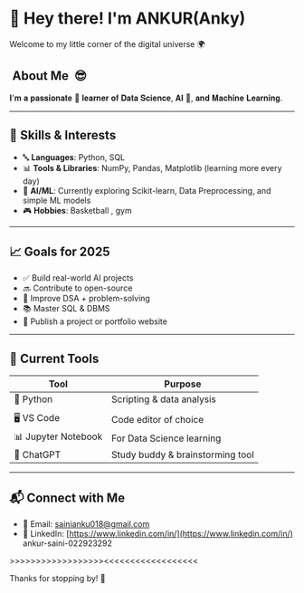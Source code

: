 # 👋 Hey there! I'm ANKUR(Anky)

Welcome to my little corner of the digital universe 🌍

##  About Me  😎

𝐈'𝐦 𝐚 𝐩𝐚𝐬𝐬𝐢𝐨𝐧𝐚𝐭𝐞 🎯 𝐥𝐞𝐚𝐫𝐧𝐞𝐫 𝐨𝐟 𝐃𝐚𝐭𝐚 𝐒𝐜𝐢𝐞𝐧𝐜𝐞, 𝐀𝐈 🤖, 𝐚𝐧𝐝 𝐌𝐚𝐜𝐡𝐢𝐧𝐞 𝐋𝐞𝐚𝐫𝐧𝐢𝐧𝐠.

---

## 🧠 Skills & Interests

* 🔤 **Languages**: Python, SQL 
* 📊 **Tools & Libraries**: NumPy, Pandas, Matplotlib (learning more every day)
* 🧠 **AI/ML**: Currently exploring Scikit-learn, Data Preprocessing, and simple ML models
* 🎮 **Hobbies**: Basketball , gym 

---

## 📈 Goals for 2025

* ✅ Build real-world AI projects
* 🔜 Contribute to open-source
* 🔧 Improve DSA + problem-solving
* 📚 Master SQL & DBMS
* 🚀 Publish a project or portfolio website

---

## 🧰 Current Tools

| Tool                | Purpose                          |
| ------------------- | -------------------------------- |
| 🐍 Python           | Scripting & data analysis        |
|                     |                                  |
| 🖥️ VS Code         | Code editor of choice            |
| 📊 Jupyter Notebook | For Data Science learning        |
| 🧠 ChatGPT          | Study buddy & brainstorming tool |

---

## 📬 Connect with Me

* 📧 Email: [sainianku018@gmail.com](mailto:sainianku018@gmail.com) 
* 💼 LinkedIn: [https://www.linkedin.com/in/](https://www.linkedin.com/in/) ankur-saini-022923292

\>>>>>>>>>>>>>>>>>><<<<<<<<<<<<<<<<<<

Thanks for stopping by! 💙
